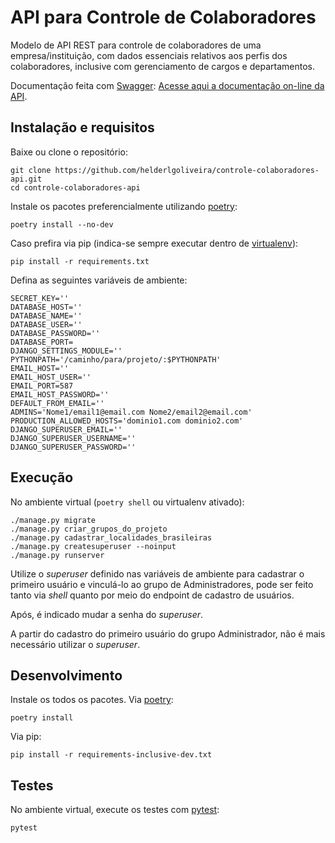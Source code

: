 # API para Controle de Colaboradores

Modelo de API REST para controle de colaboradores de uma empresa/instituição, com dados essenciais relativos aos perfis dos colaboradores, inclusive com gerenciamento de cargos e departamentos.

Documentação feita com [Swagger](https://swagger.io/):
[Acesse aqui a documentação on-line da API]().


## Instalação e requisitos

Baixe ou clone o repositório:
```
git clone https://github.com/helderlgoliveira/controle-colaboradores-api.git
cd controle-colaboradores-api
```
Instale os pacotes preferencialmente utilizando [poetry](https://python-poetry.org/):
```
poetry install --no-dev
```
Caso prefira via pip (indica-se sempre executar dentro de [virtualenv](https://virtualenv.pypa.io/en/latest/)):
```
pip install -r requirements.txt
```

Defina as seguintes variáveis de ambiente:
```
SECRET_KEY=''
DATABASE_HOST=''
DATABASE_NAME=''
DATABASE_USER=''
DATABASE_PASSWORD=''
DATABASE_PORT=
DJANGO_SETTINGS_MODULE=''
PYTHONPATH='/caminho/para/projeto/:$PYTHONPATH'
EMAIL_HOST=''
EMAIL_HOST_USER=''
EMAIL_PORT=587
EMAIL_HOST_PASSWORD=''
DEFAULT_FROM_EMAIL=''
ADMINS='Nome1/email1@email.com Nome2/email2@email.com'
PRODUCTION_ALLOWED_HOSTS='dominio1.com dominio2.com'
DJANGO_SUPERUSER_EMAIL=''
DJANGO_SUPERUSER_USERNAME=''
DJANGO_SUPERUSER_PASSWORD=''
```

## Execução

No ambiente virtual (`poetry shell` ou virtualenv ativado):
```
./manage.py migrate
./manage.py criar_grupos_do_projeto
./manage.py cadastrar_localidades_brasileiras
./manage.py createsuperuser --noinput
./manage.py runserver
```

Utilize o _superuser_ definido nas variáveis de ambiente para cadastrar o primeiro usuário e vinculá-lo ao grupo de Administradores, pode ser feito tanto via _shell_ quanto por meio do endpoint de cadastro de usuários.

Após, é indicado mudar a senha do _superuser_.

A partir do cadastro do primeiro usuário do grupo Administrador, não é mais necessário utilizar o _superuser_.

## Desenvolvimento

Instale os todos os pacotes. 
Via [poetry](https://python-poetry.org/):
```
poetry install
```
Via pip:
```
pip install -r requirements-inclusive-dev.txt
```

## Testes
No ambiente virtual, execute os testes com [pytest](https://docs.pytest.org/en/latest/):
```
pytest
```
